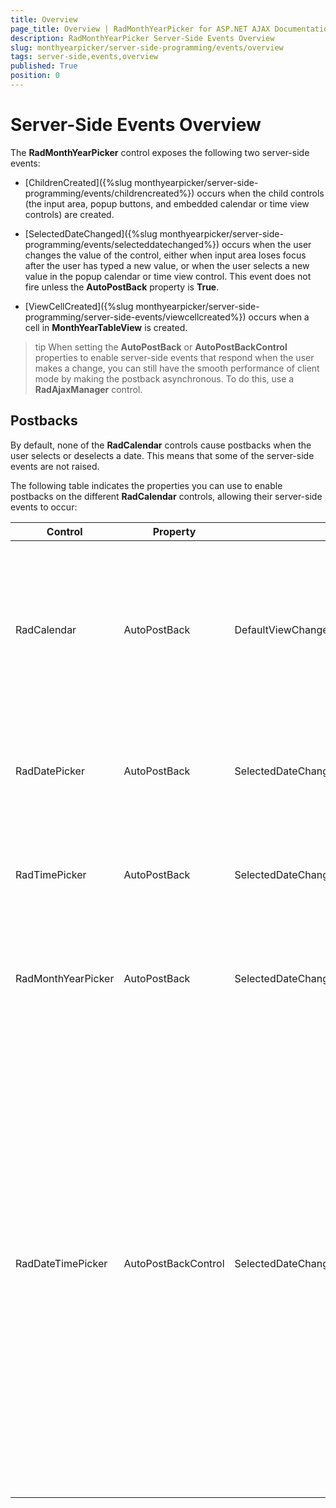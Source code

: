 ```yaml
---
title: Overview
page_title: Overview | RadMonthYearPicker for ASP.NET AJAX Documentation
description: RadMonthYearPicker Server-Side Events Overview
slug: monthyearpicker/server-side-programming/events/overview
tags: server-side,events,overview
published: True
position: 0
---
```


# Server-Side Events Overview



The **RadMonthYearPicker** control exposes the following two server-side events:

* [ChildrenCreated]({%slug monthyearpicker/server-side-programming/events/childrencreated%}) occurs when the child controls (the input area, popup buttons, and embedded calendar or time view controls) are created.

* [SelectedDateChanged]({%slug monthyearpicker/server-side-programming/events/selecteddatechanged%}) occurs when the user changes the value of the control, either when input area loses focus after the user has typed a new value, or when the user selects a new value in the popup calendar or time view control. This event does not fire unless the **AutoPostBack** property is **True**.

* [ViewCellCreated]({%slug monthyearpicker/server-side-programming/server-side-events/viewcellcreated%}) occurs when a cell in **MonthYearTableView** is created.

>tip 
When setting the **AutoPostBack** or **AutoPostBackControl** properties to enable server-side events that respond when the user makes a change, you can still have the smooth performance of client mode by making the postback asynchronous. To do this, use a **RadAjaxManager** control.
>


## Postbacks

By default, none of the **RadCalendar** controls cause postbacks when the user selects or deselects a date. This means that some of the server-side events are not raised.

The following table indicates the properties you can use to enable postbacks on the different **RadCalendar** controls, allowing their server-side events to occur:


| Control | Property | Events | Comments |
| ------ | ------ | ------ | ------ |
|RadCalendar|AutoPostBack|DefaultViewChangedSelectionChanged|When **AutoPostBack** is **true** , a postback occurs both when the user changes the selection and when the user clicks on a navigation control to change the view.|
|RadDatePicker|AutoPostBack|SelectedDateChangedDateInput.TextChanged|When **AutoPostBack** is **true** , a postback only occurs when the user changes the selected date.|
|RadTimePicker|AutoPostBack|SelectedDateChangedDateInput.TextChanged|When **AutoPostBack** is **true** , a postback occurs when the user changes the selected time.|
|RadMonthYearPicker|AutoPostBack|SelectedDateChangedDateInput.TextChanged|When **AutoPostBack** is **true** , a postback only occurs when the user changes the selected date.|
|RadDateTimePicker|AutoPostBackControl|SelectedDateChangedDateInput.TextChanged| **AutoPostBack** can have any of the following values: "*None*": no postbacks occur when the user changes the selection; "*Both*": a postback occurs when the user changes the selection; "*TimeView*": a postback occurs when the user types a new value in the input area or selects a time in the popup time view; "*Calendar*": a postback occurs when the user types a new value in the input area or selects a date in the popup calendar.|




